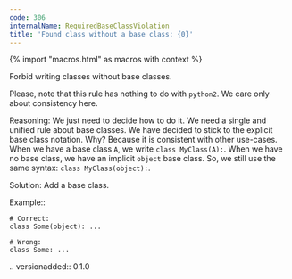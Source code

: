 ```yaml
---
code: 306
internalName: RequiredBaseClassViolation
title: 'Found class without a base class: {0}'
---
```


{% import "macros.html" as macros with context %}


Forbid writing classes without base classes.

Please, note that this rule has nothing to do with ``python2``.
We care only about consistency here.

Reasoning:
    We just need to decide how to do it.
    We need a single and unified rule about base classes.
    We have decided to stick to the explicit base class notation.
    Why? Because it is consistent with other use-cases.
    When we have a base class ``A``, we write ``class MyClass(A):``.
    When we have no base class, we have an implicit ``object`` base class.
    So, we still use the same syntax: ``class MyClass(object):``.

Solution:
    Add a base class.

Example::

    # Correct:
    class Some(object): ...

    # Wrong:
    class Some: ...

.. versionadded:: 0.1.0